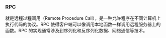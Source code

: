 

### RPC

就是远程过程调用（Remote Procedure Call），是一种允许程序在不同计算机上执行代码的协议。RPC 使得客户端可以像调用本地函数一样调用远程服务器上的函数。RPC 的实现通常涉及到序列化和反序列化数据、网络通信等技术。